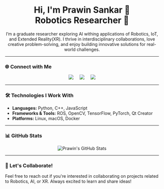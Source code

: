 <h1 align="center">Hi, I'm Prawin Sankar 👋<br>Robotics Researcher 🤖</h1>

<p align="center">
I’m a graduate researcher exploring AI withing applications of Robotics, IoT, and Extended Reality(XR). I thrive in interdisciplinary collaborations, love creative problem-solving, and enjoy building innovative solutions for real-world challenges.
</p>

---

### 🌐 **Connect with Me**

<p align="center">
  <a href="https://twitter.com/prawinsankar_ta"><img src="https://img.shields.io/badge/Twitter-%231DA1F2.svg?&style=flat-square&logo=Twitter&logoColor=white" /></a>&nbsp;&nbsp;&nbsp;&nbsp;
  <a href="https://www.linkedin.com/in/prawin-sankar-ta/"><img src="https://img.shields.io/badge/LinkedIn-%230077B5.svg?&style=flat-square&logo=Linkedin&logoColor=white" /></a>&nbsp;&nbsp;&nbsp;&nbsp;
  <a href="mailto:prawinta.sankar@gmail.com"><img src="https://img.shields.io/badge/Gmail-%23D14836.svg?&style=flat-square&logo=gmail&logoColor=white" /></a>
</p>

---

### 🛠️ **Technologies I Work With**
- **Languages:** Python, C++, JavaScript  
- **Frameworks & Tools:** ROS, OpenCV, TensorFlow, PyTorch, Qt Creator  
- **Platforms:** Linux, macOS, Docker  

---

### 📊 **GitHub Stats**

<p align="center">
  <img src="https://github-readme-stats.vercel.app/api?username=prawinsankar-ta&show_icons=true&theme=radical" alt="Prawin's GitHub Stats">
</p>

---

### 🚀 **Let's Collaborate!**
Feel free to reach out if you're interested in collaborating on projects related to Robotics, AI, or XR. Always excited to learn and share ideas!  
